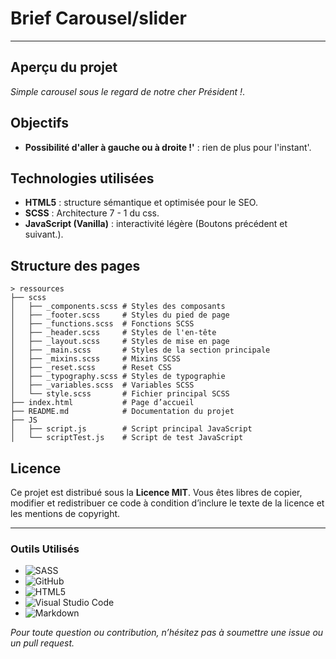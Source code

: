 # Brief Carousel/slider

---

## Aperçu du projet
*Simple carousel sous le regard de notre cher Président !*.

## Objectifs
- **Possibilité d'aller à gauche ou à droite !'** : rien de plus pour l'instant'.

## Technologies utilisées
- **HTML5** : structure sémantique et optimisée pour le SEO.
- **SCSS** : Architecture 7 - 1 du css.
- **JavaScript (Vanilla)** : interactivité légère (Boutons précédent et suivant.).

## Structure des pages
```text
> ressources
├── scss
│   ├── _components.scss # Styles des composants
│   ├── _footer.scss     # Styles du pied de page
│   ├── _functions.scss  # Fonctions SCSS
│   ├── _header.scss     # Styles de l'en-tête
│   ├── _layout.scss     # Styles de mise en page
│   ├── _main.scss       # Styles de la section principale
│   ├── _mixins.scss     # Mixins SCSS
│   ├── _reset.scss      # Reset CSS
│   ├── _typography.scss # Styles de typographie
│   ├── _variables.scss  # Variables SCSS
│   └── style.scss       # Fichier principal SCSS
├── index.html           # Page d’accueil
├── README.md            # Documentation du projet
├── JS
│   ├── script.js        # Script principal JavaScript
│   └── scriptTest.js    # Script de test JavaScript
```  

## Licence
Ce projet est distribué sous la **Licence MIT**. Vous êtes libres de copier, modifier et redistribuer ce code à condition d’inclure le texte de la licence et les mentions de copyright.

---
### Outils Utilisés

- ![SASS](https://img.shields.io/badge/SASS-hotpink.svg?style=for-the-badge&logo=SASS&logoColor=white)
- ![GitHub](https://img.shields.io/badge/github-%23121011.svg?style=for-the-badge&logo=github&logoColor=white)
- ![HTML5](https://img.shields.io/badge/HTML5-E34F26?style=for-the-badge&logo=html5&logoColor=white)
- ![Visual Studio Code](https://img.shields.io/badge/Visual%20Studio%20Code-0078d7.svg?style=for-the-badge&logo=visual-studio-code&logoColor=white)
- ![Markdown](https://img.shields.io/badge/markdown-%23000000.svg?style=for-the-badge&logo=markdown&logoColor=white)

*Pour toute question ou contribution, n’hésitez pas à soumettre une issue ou un pull request.*

